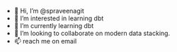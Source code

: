 - 👋 Hi, I’m @spraveenagit
- 👀 I’m interested in learning dbt
- 🌱 I’m currently learning dbt
- 💞️ I’m looking to collaborate on modern data stacking.
- 📫 reach me on email

<!---
spraveenagit/spraveenagit is a ✨ special ✨ repository because its `README.md` (this file) appears on your GitHub profile.
You can click the Preview link to take a look at your changes.
--->
